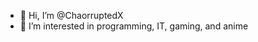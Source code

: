 - 👋 Hi, I’m @ChaorruptedX
- 👀 I’m interested in programming, IT, gaming, and anime
<!---
- 🌱 I’m currently learning ...
- 💞️ I’m looking to collaborate on ...
- 📫 How to reach me ...
--->

<!---
ChaorruptedX/ChaorruptedX is a ✨ special ✨ repository because its `README.md` (this file) appears on your GitHub profile.
You can click the Preview link to take a look at your changes.
--->
